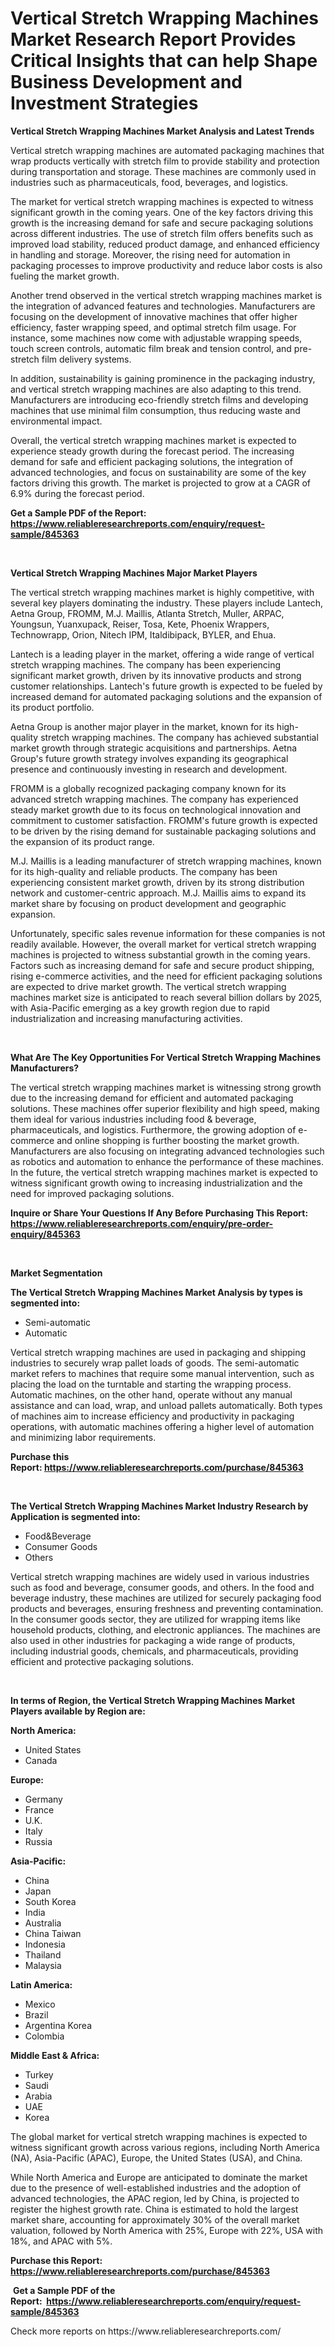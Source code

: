 <p><h1>Vertical Stretch Wrapping Machines Market Research Report Provides Critical Insights that can help Shape Business Development and Investment Strategies</h1></p><p><strong>Vertical Stretch Wrapping Machines Market Analysis and Latest Trends</strong></p>
<p><p>Vertical stretch wrapping machines are automated packaging machines that wrap products vertically with stretch film to provide stability and protection during transportation and storage. These machines are commonly used in industries such as pharmaceuticals, food, beverages, and logistics.</p><p>The market for vertical stretch wrapping machines is expected to witness significant growth in the coming years. One of the key factors driving this growth is the increasing demand for safe and secure packaging solutions across different industries. The use of stretch film offers benefits such as improved load stability, reduced product damage, and enhanced efficiency in handling and storage. Moreover, the rising need for automation in packaging processes to improve productivity and reduce labor costs is also fueling the market growth.</p><p>Another trend observed in the vertical stretch wrapping machines market is the integration of advanced features and technologies. Manufacturers are focusing on the development of innovative machines that offer higher efficiency, faster wrapping speed, and optimal stretch film usage. For instance, some machines now come with adjustable wrapping speeds, touch screen controls, automatic film break and tension control, and pre-stretch film delivery systems.</p><p>In addition, sustainability is gaining prominence in the packaging industry, and vertical stretch wrapping machines are also adapting to this trend. Manufacturers are introducing eco-friendly stretch films and developing machines that use minimal film consumption, thus reducing waste and environmental impact.</p><p>Overall, the vertical stretch wrapping machines market is expected to experience steady growth during the forecast period. The increasing demand for safe and efficient packaging solutions, the integration of advanced technologies, and focus on sustainability are some of the key factors driving this growth. The market is projected to grow at a CAGR of 6.9% during the forecast period.</p></p>
<p><strong>Get a Sample PDF of the Report:&nbsp; <a href="https://www.reliableresearchreports.com/enquiry/request-sample/845363">https://www.reliableresearchreports.com/enquiry/request-sample/845363</a></strong></p>
<p>&nbsp;</p>
<p><strong>Vertical Stretch Wrapping Machines Major Market Players</strong></p>
<p><p>The vertical stretch wrapping machines market is highly competitive, with several key players dominating the industry. These players include Lantech, Aetna Group, FROMM, M.J. Maillis, Atlanta Stretch, Muller, ARPAC, Youngsun, Yuanxupack, Reiser, Tosa, Kete, Phoenix Wrappers, Technowrapp, Orion, Nitech IPM, Italdibipack, BYLER, and Ehua.</p><p>Lantech is a leading player in the market, offering a wide range of vertical stretch wrapping machines. The company has been experiencing significant market growth, driven by its innovative products and strong customer relationships. Lantech's future growth is expected to be fueled by increased demand for automated packaging solutions and the expansion of its product portfolio.</p><p>Aetna Group is another major player in the market, known for its high-quality stretch wrapping machines. The company has achieved substantial market growth through strategic acquisitions and partnerships. Aetna Group's future growth strategy involves expanding its geographical presence and continuously investing in research and development.</p><p>FROMM is a globally recognized packaging company known for its advanced stretch wrapping machines. The company has experienced steady market growth due to its focus on technological innovation and commitment to customer satisfaction. FROMM's future growth is expected to be driven by the rising demand for sustainable packaging solutions and the expansion of its product range.</p><p>M.J. Maillis is a leading manufacturer of stretch wrapping machines, known for its high-quality and reliable products. The company has been experiencing consistent market growth, driven by its strong distribution network and customer-centric approach. M.J. Maillis aims to expand its market share by focusing on product development and geographic expansion.</p><p>Unfortunately, specific sales revenue information for these companies is not readily available. However, the overall market for vertical stretch wrapping machines is projected to witness substantial growth in the coming years. Factors such as increasing demand for safe and secure product shipping, rising e-commerce activities, and the need for efficient packaging solutions are expected to drive market growth. The vertical stretch wrapping machines market size is anticipated to reach several billion dollars by 2025, with Asia-Pacific emerging as a key growth region due to rapid industrialization and increasing manufacturing activities.</p></p>
<p>&nbsp;</p>
<p><strong>What Are The Key Opportunities For Vertical Stretch Wrapping Machines Manufacturers?</strong></p>
<p><p>The vertical stretch wrapping machines market is witnessing strong growth due to the increasing demand for efficient and automated packaging solutions. These machines offer superior flexibility and high speed, making them ideal for various industries including food & beverage, pharmaceuticals, and logistics. Furthermore, the growing adoption of e-commerce and online shopping is further boosting the market growth. Manufacturers are also focusing on integrating advanced technologies such as robotics and automation to enhance the performance of these machines. In the future, the vertical stretch wrapping machines market is expected to witness significant growth owing to increasing industrialization and the need for improved packaging solutions.</p></p>
<p><strong>Inquire or Share Your Questions If Any Before Purchasing This Report: <a href="https://www.reliableresearchreports.com/enquiry/pre-order-enquiry/845363">https://www.reliableresearchreports.com/enquiry/pre-order-enquiry/845363</a></strong></p>
<p>&nbsp;</p>
<p><strong>Market Segmentation</strong></p>
<p><strong>The Vertical Stretch Wrapping Machines Market Analysis by types is segmented into:</strong></p>
<p><ul><li>Semi-automatic</li><li>Automatic</li></ul></p>
<p><p>Vertical stretch wrapping machines are used in packaging and shipping industries to securely wrap pallet loads of goods. The semi-automatic market refers to machines that require some manual intervention, such as placing the load on the turntable and starting the wrapping process. Automatic machines, on the other hand, operate without any manual assistance and can load, wrap, and unload pallets automatically. Both types of machines aim to increase efficiency and productivity in packaging operations, with automatic machines offering a higher level of automation and minimizing labor requirements.</p></p>
<p><strong>Purchase this Report:&nbsp;<a href="https://www.reliableresearchreports.com/purchase/845363">https://www.reliableresearchreports.com/purchase/845363</a></strong></p>
<p>&nbsp;</p>
<p><strong>The Vertical Stretch Wrapping Machines Market Industry Research by Application is segmented into:</strong></p>
<p><ul><li>Food&Beverage</li><li>Consumer Goods</li><li>Others</li></ul></p>
<p><p>Vertical stretch wrapping machines are widely used in various industries such as food and beverage, consumer goods, and others. In the food and beverage industry, these machines are utilized for securely packaging food products and beverages, ensuring freshness and preventing contamination. In the consumer goods sector, they are utilized for wrapping items like household products, clothing, and electronic appliances. The machines are also used in other industries for packaging a wide range of products, including industrial goods, chemicals, and pharmaceuticals, providing efficient and protective packaging solutions.</p></p>
<p>&nbsp;</p>
<p><strong>In terms of Region, the Vertical Stretch Wrapping Machines Market Players available by Region are:</strong></p>
<p>
    <p> <strong> North America: </strong>
        <ul>
            <li>United States</li>
            <li>Canada</li>
        </ul>
        </p> 
    <p> <strong> Europe: </strong>
        <ul>
            <li>Germany</li>
            <li>France</li>
            <li>U.K.</li>
            <li>Italy</li>
            <li>Russia</li>
        </ul>
        </p> 
    <p> <strong> Asia-Pacific: </strong>
        <ul>
            <li>China</li>
            <li>Japan</li>
            <li>South Korea</li>
            <li>India</li>
            <li>Australia</li>
            <li>China Taiwan</li>
            <li>Indonesia</li>
            <li>Thailand</li>
            <li>Malaysia</li>
        </ul>
        </p> 
    <p> <strong> Latin America: </strong>
        <ul>
            <li>Mexico</li>
            <li>Brazil</li>
            <li>Argentina Korea</li>
            <li>Colombia</li>
        </ul>
        </p> 
    <p> <strong> Middle East & Africa: </strong>
        <ul>
            <li>Turkey</li>
            <li>Saudi</li>
            <li>Arabia</li>
            <li>UAE</li>
            <li>Korea</li>
        </ul>
    </p>
    </p>
<p><p>The global market for vertical stretch wrapping machines is expected to witness significant growth across various regions, including North America (NA), Asia-Pacific (APAC), Europe, the United States (USA), and China. </p><p>While North America and Europe are anticipated to dominate the market due to the presence of well-established industries and the adoption of advanced technologies, the APAC region, led by China, is projected to register the highest growth rate. China is estimated to hold the largest market share, accounting for approximately 30% of the overall market valuation, followed by North America with 25%, Europe with 22%, USA with 18%, and APAC with 5%.</p></p>
<p><strong>Purchase this Report: <a href="https://www.reliableresearchreports.com/purchase/845363">https://www.reliableresearchreports.com/purchase/845363</a></strong></p>
<p>&nbsp;<strong>Get a Sample PDF of the Report:&nbsp;&nbsp;<a href="https://www.reliableresearchreports.com/enquiry/request-sample/845363">https://www.reliableresearchreports.com/enquiry/request-sample/845363</a></strong></p>
<p><strong></strong></p>
<p>Check more reports on https://www.reliableresearchreports.com/</p>